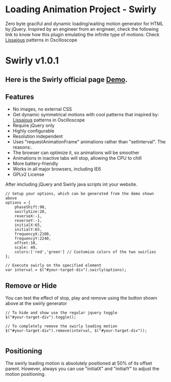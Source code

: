 Loading Animation Project - Swirly
======

Zero byte graciful and dynamic loading/waiting motion generator for HTML by jQuery.
Inspired by an engineer from an engineer, check the following link to know how this plugin emulating the infinite type of motions:
Check [Lissajous](https://www.youtube.com/watch?v=t6nGiBzGLD8 "Oscilloscope") patterns in Oscilloscope

﻿Swirly v1.0.1
=======

Here is the Swirly official page [Demo](http://www.itechflare.com/swirly "Swirly page").
----------------------------

Features
-----------
* No images, no external CSS
* Get dynamic symmetrical motions with cool patterns that inspired by: [Lissajous](https://www.youtube.com/watch?v=t6nGiBzGLD8 "Oscilloscope") patterns in Oscilloscope
* Require jQuery only
* Highly configurable
* Resolution independent
* Uses "requestAnimationFrame" animations rather than "setInterval". The reasons:.
 * The browser can optimize it, so animations will be smoother
 * Animations in inactive tabs will stop, allowing the CPU to chill
 * More battery-friendly
* Works in all major browsers, including IE6
* GPLv2 License


After imcluding jQuery and Swirly java scripts int your website.
```
// Setup your options, which can be generated from the demo shown above
options = {
	phaseShift:90,
	swirlySize:28,
	reverseX:-1,
	reverseY:-1,
	initialX:65,
	initialY:65,
	frequencyX:2100,
	frequencyY:2240,
	offset:10,
	scale: 40,
	colors:['red','green'] // Customize colors of the two swirlies
};
 
// Execute swirly on the specified element
var interval = $("#your-target-div").swirly(options);
```
Remove or Hide
-----------
You can test the effect of stop, play and remove using the button shown above at the swirly generator

```
// To hide and show use the regular jquery toggle
$("#your-target-div").toggle();
 
// To completely remove the swirly loading motion
$("#your-target-div").remove(interval, $("#your-target-div"));
	
```

Positioning
-----------
The swirly loading motion is absolutely positioned at 50% of its offset parent. However, always you can use "initialX" and "initialY" to adjust the motion positioning.
